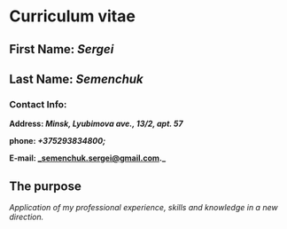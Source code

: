 # Curriculum vitae
## First Name: *Sergei*

## Last Name: *Semenchuk*

### Contact Info: 

**Address: _Minsk, Lyubimova ave., 13/2, apt. 57_**

**phone: _+375293834800;_**

**E-mail: _semenchuk.sergei@gmail.com._**

## The purpose

*Application of my professional experience, skills and knowledge in a new direction.*
